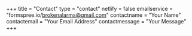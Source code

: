 +++
title = "Contact"
type = "contact"
netlify = false
emailservice = "formspree.io/brokenalarms@gmail.com"
contactname = "Your Name"
contactemail = "Your Email Address"
contactmessage = "Your Message"
+++
